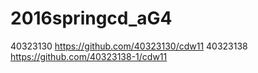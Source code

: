 # 2016springcd_aG4

40323130             https://github.com/40323130/cdw11
40323138             https://github.com/40323138-1/cdw11